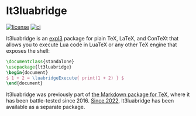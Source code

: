 # lt3luabridge

 [![license](https://img.shields.io/github/license/witiko/markdown)](LICENSE)
 [![ci](https://github.com/witiko/lt3luabridge/actions/workflows/main.yml/badge.svg)][4]

lt3luabridge is an [expl3][1] package for plain TeX, LaTeX, and ConTeXt that
allows you to execute Lua code in LuaTeX or any other TeX engine that exposes
the shell:

``` tex
\documentclass{standalone}
\usepackage{lt3luabridge}
\begin{document}
$ 1 + 2 = \luabridgeExecute{ print(1 + 2) } $
\end{document}
```

lt3luabridge was previously part of [the Markdown package for TeX][2], where it
has been battle-tested since 2016. [Since 2022][3], lt3luabridge has been
available as a separate package.

 [1]: http://mirrors.ctan.org/macros/latex/contrib/l3kernel/expl3.pdf
 [2]: https://www.ctan.org/pkg/markdown
 [3]: https://github.com/witiko/markdown/pull/141
 [4]: https://github.com/Witiko/lt3luabridge/actions
